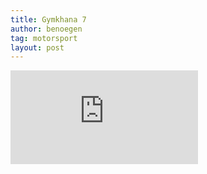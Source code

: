```yaml
---
title: Gymkhana 7
author: benoegen
tag: motorsport
layout: post
---
```

<div class="video-container"><iframe src="https://www.youtube-nocookie.com/embed/5qanlirrRWs?rel=0"  frameborder="0" allowfullscreen="allowfullscreen"></iframe></div>


